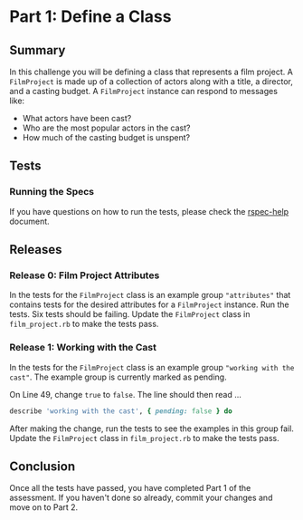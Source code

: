 # Part 1:  Define a Class

## Summary

In this challenge you will be defining a class that represents a film project. A
`FilmProject` is made up of a collection of actors along with a title, a director, and a casting budget. A `FilmProject` instance can
respond to messages like:

* What actors have been cast?
* Who are the most popular actors in the cast?
* How much of the casting budget is unspent?


## Tests
### Running the Specs

If you have questions on how to run the tests, please check the
[rspec-help](../rspec-help.md) document.


## Releases
### Release 0:  Film Project Attributes

In the tests for the `FilmProject` class is an example group `"attributes"` that
contains tests for the desired attributes for a `FilmProject` instance.  Run the
tests. Six tests should be failing.  Update the `FilmProject` class in
`film_project.rb` to make the tests pass.


### Release 1:  Working with the Cast

In the tests for the `FilmProject` class is an example group `"working with the cast"`.  The example group is currently marked as pending.

On Line 49, change `true` to `false`.  The line should then read ...

```ruby
describe 'working with the cast', { pending: false } do
```

After making the change, run the tests to see the examples in this group fail.  Update the `FilmProject` class in `film_project.rb` to make the tests pass.


## Conclusion

Once all the tests have passed, you have completed Part 1 of the assessment.
If you haven't done so already, commit your changes and move on to Part 2.
